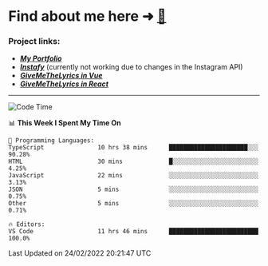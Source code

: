 # Find about me here ➜ [🧑](https://pauabella.dev)

### Project links:
- ***[My Portfolio](https://pauabella.dev)***
- ***[Instafy](https://instafy.me)*** (currently not working due to changes in the Instagram API)
- ***[GiveMeTheLyrics in Vue](https://lyrics.pauabella.dev)***
- ***[GiveMeTheLyrics in React](https://pauabella.dev/GiveMeTheLyrics)***

---
<!--START_SECTION:waka-->
![Code Time](http://img.shields.io/badge/Code%20Time-767%20hrs%2016%20mins-blue)

📊 **This Week I Spent My Time On** 

```text
💬 Programming Languages: 
TypeScript               10 hrs 38 mins      ██████████████████████░░░   90.28% 
HTML                     30 mins             █░░░░░░░░░░░░░░░░░░░░░░░░   4.25% 
JavaScript               22 mins             ░░░░░░░░░░░░░░░░░░░░░░░░░   3.13% 
JSON                     5 mins              ░░░░░░░░░░░░░░░░░░░░░░░░░   0.75% 
Other                    5 mins              ░░░░░░░░░░░░░░░░░░░░░░░░░   0.71%

🔥 Editors: 
VS Code                  11 hrs 46 mins      █████████████████████████   100.0%

```


 Last Updated on 24/02/2022 20:21:47 UTC
<!--END_SECTION:waka-->
